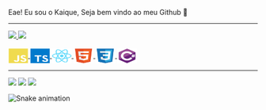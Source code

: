 Eae! Eu sou o Kaique,
Seja bem vindo ao meu Github 👋
<hr>

<div>
  <a href="https://github.com/kaiquelm">
    <img height="180em" src="https://github-readme-stats.vercel.app/api?username=kaiquelm&show_icons=true&theme=dracula&include_all_commits=true&count_private=true"/>
    <img height="180em" src="https://github-readme-stats.vercel.app/api/top-langs/?username=kaiquelm&layout=compact&langs_count=16&theme=dracula"/>
</div>

<div style="display: inline_block"><br>
  <img align="center" alt="Ike-Js" height="30" width="40" src="https://raw.githubusercontent.com/devicons/devicon/master/icons/javascript/javascript-plain.svg">
  <img align="center" alt="Ike-Ts" height="30" width="40" src="https://raw.githubusercontent.com/devicons/devicon/master/icons/typescript/typescript-plain.svg">
  <img align="center" alt="Ike-React" height="30" width="40" src="https://raw.githubusercontent.com/devicons/devicon/master/icons/react/react-original.svg">
  <img align="center" alt="Ike-HTML" height="30" width="40" src="https://raw.githubusercontent.com/devicons/devicon/master/icons/html5/html5-original.svg">
  <img align="center" alt="Ike-CSS" height="30" width="40" src="https://raw.githubusercontent.com/devicons/devicon/master/icons/css3/css3-original.svg">
  <img align="center" alt="Ike-Csharp" height="30" width="40" src="https://raw.githubusercontent.com/devicons/devicon/master/icons/csharp/csharp-original.svg">
</div>
    
<hr>
    
<div>
  <a href="https://www.linkedin.com/in/kaiqueandre/" target="_blank"><img src="https://img.shields.io/badge/-LinkedIn-%230077B5?style=for-the-badge&logo=linkedin&logoColor=white"    target="_blank"></a> 
   <a href="https://instagram.com/kaique.andree" target="_blank"><img src="https://img.shields.io/badge/-Instagram-%23E4405F?style=for-the-badge&logo=instagram&logoColor=white"       target="_blank"></a>
   <a href = "mailto: kaiquelimaandre@gmail.com"><img src="https://img.shields.io/badge/-Gmail-%23333?style=for-the-badge&logo=gmail&logoColor=white" target="_blank"></a>
</div>

![Snake animation](https://github.com/kaiquelm/kaiquelm/blob/output/github-contribution-grid-snake.svg)
